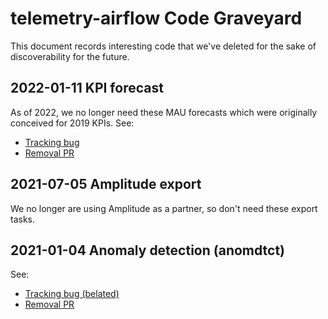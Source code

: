 # telemetry-airflow Code Graveyard

This document records interesting code that we've deleted for the sake of discoverability for the future.

## 2022-01-11 KPI forecast

As of 2022, we no longer need these MAU forecasts which were originally conceived
for 2019 KPIs. See:

- [Tracking bug](https://bugzilla.mozilla.org/show_bug.cgi?id=1749039)
- [Removal PR](https://github.com/mozilla/telemetry-airflow/pull/1447)

## 2021-07-05 Amplitude export

We no longer are using Amplitude as a partner, so don't need these export tasks.

## 2021-01-04 Anomaly detection (anomdtct)

See:

- [Tracking bug (belated)](https://bugzilla.mozilla.org/show_bug.cgi?id=1749039)
- [Removal PR](https://github.com/mozilla/telemetry-airflow/pull/1214)
